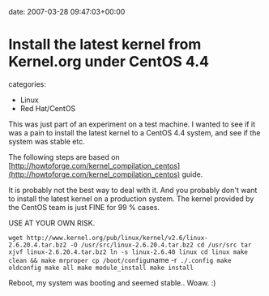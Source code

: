 


date: 2007-03-28 09:47:03+00:00


# Install the latest kernel from Kernel.org under CentOS 4.4

categories:
- Linux
- Red Hat/CentOS


This was just part of an experiment on a test machine.
I wanted to see if it was a pain to install the latest kernel to a CentOS 4.4 system, and see if the system was stable etc.

The following steps are based on [http://howtoforge.com/kernel_compilation_centos](http://howtoforge.com/kernel_compilation_centos) guide.

It is probably not the best way to deal with it. And you probably don't want to install the latest kernel on a production system.
The kernel provided by the CentOS team is just FINE for 99 % cases.

USE AT YOUR OWN RISK.

<!-- more -->

`wget http://www.kernel.org/pub/linux/kernel/v2.6/linux-2.6.20.4.tar.bz2 -O /usr/src/linux-2.6.20.4.tar.bz2
cd /usr/src
tar xjvf linux-2.6.20.4.tar.bz2
ln -s linux-2.6.40 linux
cd linux
make clean && make mrproper
cp /boot/config`uname -r` ./.config
make oldconfig
make all
make module_install
make install`

Reboot, my system was booting and seemed stable.. Woaw. :)


